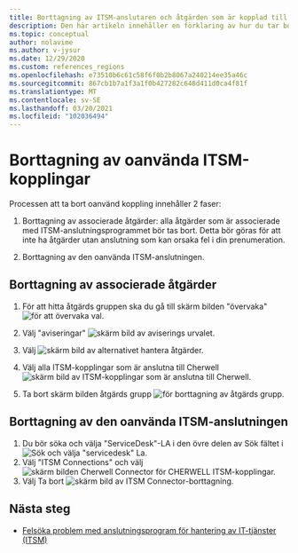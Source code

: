 ```yaml
---
title: Borttagning av ITSM-anslutaren och åtgärden som är kopplad till den
description: Den här artikeln innehåller en förklaring av hur du tar bort ITSM-anslutningen och de åtgärds grupper som är kopplade till den.
ms.topic: conceptual
author: nolavime
ms.author: v-jysur
ms.date: 12/29/2020
ms.custom: references_regions
ms.openlocfilehash: e73510b6c61c58f6f0b2b8067a240214ee35a46c
ms.sourcegitcommit: 867cb1b7a1f3a1f0b427282c648d411d0ca4f81f
ms.translationtype: MT
ms.contentlocale: sv-SE
ms.lasthandoff: 03/20/2021
ms.locfileid: "102036494"
---
```

# <a name="deletion-of-unused-itsm-connectors"></a>Borttagning av oanvända ITSM-kopplingar

Processen att ta bort oanvänd koppling innehåller 2 faser:

1. Borttagning av associerade åtgärder: alla åtgärder som är associerade med ITSM-anslutningsprogrammet bör tas bort. Detta bör göras för att inte ha åtgärder utan anslutning som kan orsaka fel i din prenumeration.

2. Borttagning av den oanvända ITSM-anslutningen.

## <a name="deletion-of-the-associated-actions"></a>Borttagning av associerade åtgärder

1. För att hitta åtgärds gruppen ska du gå till skärm bilden "övervaka"  ![ för att övervaka val.](media/itsmc-connector-deletion/itsmc-monitor-selection.png)

2. Välj "aviseringar"  ![ skärm bild av aviserings urvalet.](media/itsmc-connector-deletion/itsmc-alert-selection.png)
3. Välj  ![ skärm bild av alternativet hantera åtgärder.](media/itsmc-connector-deletion/itsmc-actions-selection.png)
4. Välj alla ITSM-kopplingar som är anslutna till Cherwell  ![ skärm bild av ITSM-kopplingar som är anslutna till Cherwell.](media/itsmc-connector-deletion/itsmc-actions-screen.png)
5. Ta bort skärm bilden åtgärds grupp  ![ för borttagning av åtgärds grupp.](media/itsmc-connector-deletion/itsmc-action-deletion.png)

## <a name="deletion-of-the-unused-itsm-connector"></a>Borttagning av den oanvända ITSM-anslutningen

1. Du bör söka och välja "ServiceDesk"-LA i den övre delen av Sök fältet i  ![ Sök och välja "servicedesk" La.](media/itsmc-connector-deletion/itsmc-connector-selection.png)
2. Välj "ITSM Connections" och välj  ![ skärm bilden Cherwell Connector för CHERWELL ITSM-kopplingar.](media/itsmc-connector-deletion/itsmc-cherwell-connector.png)
3. Välj Ta bort  ![ skärm bild av ITSM Connector-borttagning.](media/itsmc-connector-deletion/itsmc-connector-deletion.png)

## <a name="next-steps"></a>Nästa steg

* [Felsöka problem med anslutningsprogram för hantering av IT-tjänster (ITSM)](./itsmc-resync-servicenow.md)
